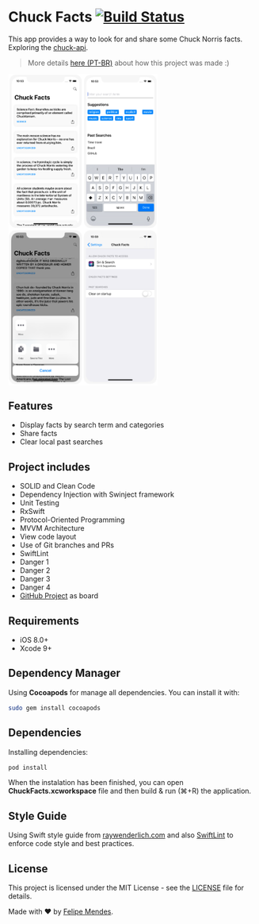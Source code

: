 # Chuck Facts [![Build Status](https://app.bitrise.io/app/81917c2d3d7c7573/status.svg?token=gYp76flA4Ge1ar2UPXTFtA&branch=master)](https://app.bitrise.io/app/81917c2d3d7c7573)

This app provides a way to look for and share some Chuck Norris facts. Exploring the [chuck-api](https://api.chucknorris.io/).

> More details [here (PT-BR)](https://felipemendes.github.io/chuck-facts/) about how this project was made :)

<div style="display:flex;">
    <img src="https://github.com/felipemendes/ChuckFacts/blob/development/Screenshots/home.png" width="30%">
    <img src="https://github.com/felipemendes/ChuckFacts/blob/development/Screenshots/search.png" width="30%">
</div>

<div style="display:flex;">
    <img src="https://github.com/felipemendes/ChuckFacts/blob/development/Screenshots/share.png" width="30%">
    <img src="https://github.com/felipemendes/ChuckFacts/blob/development/Screenshots/settings.png" width="30%">
</div>

## Features
- Display facts by search term and categories
- Share facts
- Clear local past searches

## Project includes
- SOLID and Clean Code
- Dependency Injection with Swinject framework
- Unit Testing
- RxSwift
- Protocol-Oriented Programming
- MVVM Architecture
- View code layout
- Use of Git branches and PRs
- SwiftLint
- Danger 1
- Danger 2
- Danger 3
- Danger 4
- [GitHub Project](https://github.com/felipemendes/ChuckFacts/projects/1) as board

## Requirements
- iOS 8.0+
- Xcode 9+

## Dependency Manager
Using **Cocoapods** for manage all dependencies. You can install it with:
```bash
sudo gem install cocoapods
```

## Dependencies
Installing dependencies:
```bash
pod install
```
When the instalation has been finished, you can open **ChuckFacts.xcworkspace** file and then build & run (⌘+R) the application.

## Style Guide
Using Swift style guide from [raywenderlich.com](https://github.com/raywenderlich/swift-style-guide) and also [SwiftLint](https://github.com/realm/SwiftLint) to enforce code style and best practices.

## License
This project is licensed under the MIT License - see the [LICENSE](LICENSE) file for details.

Made with :heart: by [Felipe Mendes](https://github.com/felipemendes).
